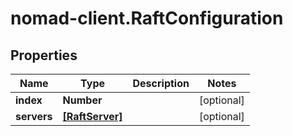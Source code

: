 # nomad-client.RaftConfiguration

## Properties

Name | Type | Description | Notes
------------ | ------------- | ------------- | -------------
**index** | **Number** |  | [optional] 
**servers** | [**[RaftServer]**](RaftServer.md) |  | [optional] 


